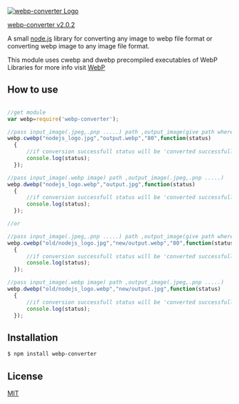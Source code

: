 [![webp-converter Logo](https://github.com/scionoftech/webp-converter/blob/Development/images/nlogo.gif)](https://www.npmjs.com/package/webp-converter)

[webp-converter v2.0.2](https://www.npmjs.com/package/webp-converter)

A small [node.js](http://nodejs.org) library for converting any image to webp file format or converting webp image to any image file format.


This module uses cwebp and dwebp precompiled executables of WebP Libraries for more info visit [WebP](https://developers.google.com/speed/webp/)

## How to use

  ```js

//get module
var webp=require('webp-converter');

//pass input_image(.jpeg,.pnp .....) path ,output_image(give path where to save and image file name with .webp file type extension)
webp.cwebp("nodejs_logo.jpg","output.webp","80",function(status)
	{
		//if conversion successfull status will be 'converted successfully'
		console.log(status);
	});

//pass input_image(.webp image) path ,output_image(.jpeg,.pnp .....)
webp.dwebp("nodejs_logo.webp","output.jpg",function(status)
	{
		//if conversion successfull status will be 'converted successfully'
		console.log(status);
	});

//or

//pass input_image(.jpeg,.pnp .....) path ,output_image(give path where to save and image file name with .webp file type extension)
webp.cwebp("old/nodejs_logo.jpg","new/output.webp","80",function(status)
	{
		//if conversion successfull status will be 'converted successfully'
		console.log(status);
	});

//pass input_image(.webp image) path ,output_image(.jpeg,.pnp .....)
webp.dwebp("old/nodejs_logo.webp","new/output.jpg",function(status)
	{
		//if conversion successfull status will be 'converted successfully'
		console.log(status);
	});

```

## Installation

```bash
$ npm install webp-converter
```

## License

  [MIT](LICENSE)

